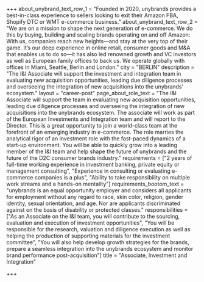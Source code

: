 +++
about_unybrand_text_row_1 = "Founded in 2020, unybrands provides a best-in-class experience to sellers looking to exit their Amazon FBA, Shopify DTC or WMT e-commerce business."
about_unybrand_text_row_2 = "We are on a mission to shape the next generation of e-commerce. We do this by buying, building and scaling brands operating on and off Amazon: With us, companies reach new heights—and stay at the very top of their game. It’s our deep experience in online retail, consumer goods and M&A that enables us to do so—it has also led renowned growth and VC investors as well as European family offices to back us. We operate globally with offices in Miami, Seattle, Berlin and London."
city = "BERLIN"
description = "The I&I Associate will support the investment and integration team in evaluating new acquisition opportunities, leading due diligence processes and overseeing the integration of new acquisitions into the unybrands’ ecosystem."
layout = "career-post"
page_about_role_text = "The I&I Associate will support the team in evaluating new acquisition opportunities, leading due diligence processes and overseeing the integration of new acquisitions into the unybrands ecosystem. The associate will work as part of the European Investments and Integration team and will report to the Director. This is a great opportunity to join a world-class team at the forefront of an emerging industry in e-commerce. The role marries the analytical rigor of an investment role with the fast-paced dynamics of a start-up environment. You will be able to quickly grow into a leading member of the I&I team and help shape the future of unybrands and the future of the D2C consumer brands industry."
requirements = ["2 years of full-time working experience in investment banking, private equity or management consulting", "Experience in consulting or evaluating e-commerce companies is a plus", "Ability to take responsibility on multiple work streams and a hands-on mentality"]
requirements_bootom_text = "unybrands is an equal opportunity employer and considers all applicants for employment without any regard to race, skin color, religion, gender identity, sexual orientation, and age. Nor are applicants discriminated against on the basis of disability or protected classes."
responsibilities = ["As an Associate on the I&I team, you will contribute to the sourcing, evaluation and execution of investment opportunities", "You will be responsible for the research, valuation and diligence execution as well as helping the production of supporting materials for the investment committee", "You will also help develop growth strategies for the brands, prepare a seamless integration into the unybrands ecosystem and monitor brand performance post-acquisition"]
title = "Associate, Investment and Integration"

+++
